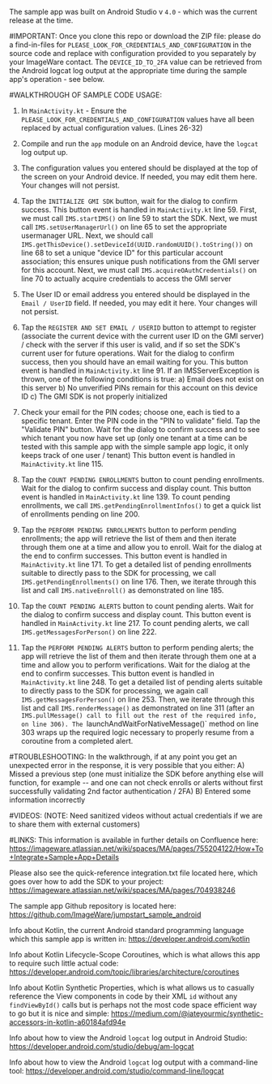 

The sample app was built on Android Studio v `4.0` - which was the current release at the time.


#IMPORTANT:
Once you clone this repo or download the ZIP file:
please do a find-in-files for `PLEASE_LOOK_FOR_CREDENTIALS_AND_CONFIGURATION` in the source code and replace with configuration provided to you separately by your ImageWare contact.
The `DEVICE_ID_TO_2FA` value can be retrieved from the Android logcat log output at the appropriate time during the sample app's operation - see below.






#WALKTHROUGH OF SAMPLE CODE USAGE:
1)  In `MainActivity.kt` - Ensure the `PLEASE_LOOK_FOR_CREDENTIALS_AND_CONFIGURATION` values have all been replaced by actual configuration values.  (Lines 26-32)

2)  Compile and run the `app` module on an Android device, have the `logcat` log output up.  

3)  The configuration values you entered should be displayed at the top of the screen on your Android device.  If needed, you may edit them here.  Your changes will not persist.

4)  Tap the `INITIALIZE GMI SDK` button, wait for the dialog to confirm success.   This button event is handled in `MainActivity.kt` line 59.
First, we must call `IMS.startIMS()`  on line 59 to start the SDK.
Next, we must call `IMS.setUserManagerUrl()`  on line 65 to set the appropriate usermanager URL.
Next, we should call `IMS.getThisDevice().setDeviceId(UUID.randomUUID().toString())` on line 68 to set a unique "device ID" for this particular account association; this ensures unique push notifications from the GMI server for this account.
Next, we must call `IMS.acquireOAuthCredentials()`  on line 70 to actually acquire credentials to access the GMI server

5)  The User ID or email address you entered should be displayed in the `Email / UserID` field.  If needed, you may edit it here.  Your changes will not persist.

6)  Tap the `REGISTER AND SET EMAIL / USERID` button to attempt to register (associate the current device with the current user ID on the GMI server) / check with the server if this user is valid,
and if so set the SDK's current user for future operations.  Wait for the dialog to confirm success, then you should have an email waiting for you.
This button event is handled in `MainActivity.kt` line 91.
If an IMSServerException is thrown, one of the following conditions is true:
    a) Email does not exist on this server
    b) No unverified PINs remain for this account on this device ID
    c) The GMI SDK is not properly initialized

7)  Check your email for the PIN codes; choose one, each is tied to a specific tenant.  Enter the PIN code in the "PIN to validate" field.  Tap the "Validate PIN" button.  Wait for the dialog to confirm success
and to see which tenant you now have set up (only one tenant at a time can be tested with this sample app with the simple sample app logic, it only keeps track of one user / tenant)
This button event is handled in `MainActivity.kt` line 115.

8) Tap the `COUNT PENDING ENROLLMENTS` button to count pending enrollments.  Wait for the dialog to confirm success and display count.
This button event is handled in `MainActivity.kt` line 139.
To count pending enrollments, we call `IMS.getPendingEnrollmentInfos()` to get a quick list of enrollments pending on line 200.  

9) Tap the `PERFORM PENDING ENROLLMENTS` button to perform pending enrollments; the app will retrieve the list of them and then iterate through them one at a time and allow you to enroll.
Wait for the dialog at the end to confirm successes.  This button event is handled in `MainActivity.kt` line 171.
To get a detailed list of pending enrollments suitable to directly pass to the SDK for processing, we call `IMS.getPendingEnrollments()` on line 176.
Then, we iterate through this list and call `IMS.nativeEnroll()` as demonstrated on line 185.

10) Tap the `COUNT PENDING ALERTS` button to count pending alerts.  Wait for the dialog to confirm success and display count.
This button event is handled in `MainActivity.kt` line 217.
To count pending alerts, we call `IMS.getMessagesForPerson()` on line 222.

11) Tap the `PERFORM PENDING ALERTS` button to perform pending alerts; the app will retrieve the list of them and then iterate through them one at a time and allow you to perform verifications.
Wait for the dialog at the end to confirm successes.  This button event is handled in `MainActivity.kt` line 248.
To get a detailed list of pending alerts suitable to directly pass to the SDK for processing, we again call `IMS.getMessagesForPerson()` on line 253.
Then, we iterate through this list and call `IMS.renderMessage()` as demonstrated on line 311 (after an `IMS.pullMessage() call to fill out the rest of the required info, on line 306).
The `launchAndWaitForNativeMessage()` method on line 303 wraps up the required logic necessary to properly resume from a coroutine from a completed alert.






#TROUBLESHOOTING: 
In the walkthrough, if at any point you get an unexpected error in the response, it is very possible that you either:
A)  Missed a previous step (one must initialize the SDK before anything else will function, for example -- and one can not check enrolls or alerts without first successfully validating 2nd factor authentication / 2FA)
B)  Entered some information incorrectly








#VIDEOS: 
(NOTE: Need sanitized videos without actual credentials if we are to share them with external customers)





#LINKS:
This information is available in further details on Confluence here:  https://imageware.atlassian.net/wiki/spaces/MA/pages/755204122/How+To+Integrate+Sample+App+Details

Please also see the quick-reference integration.txt file located here, which goes over how to add the SDK to your project:  https://imageware.atlassian.net/wiki/spaces/MA/pages/704938246

The sample app Github repository is located here:  https://github.com/ImageWare/jumpstart_sample_android

Info about Kotlin, the current Android standard programming language which this sample app is written in:  https://developer.android.com/kotlin

Info about Kotlin Lifecycle-Scope Coroutines, which is what allows this app to require such little actual code:  https://developer.android.com/topic/libraries/architecture/coroutines

Info about Kotlin Synthetic Properties, which is what allows us to casually reference the View components in code by their XML `id` without any `findViewById()` calls but is perhaps not the most code space efficient way to go but it is nice and simple:  https://medium.com/@iateyourmic/synthetic-accessors-in-kotlin-a60184afd94e  

Info about how to view the Android `logcat` log output in Android Studio:  https://developer.android.com/studio/debug/am-logcat  

Info about how to view the Android `logcat` log output with a command-line tool:  https://developer.android.com/studio/command-line/logcat
